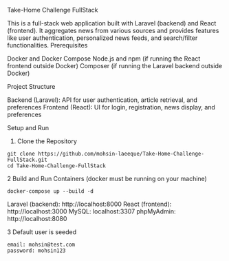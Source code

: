 Take-Home Challenge FullStack

This is a full-stack web application built with Laravel (backend) and React (frontend). It aggregates news from various sources and provides features like user authentication, personalized news feeds, and search/filter functionalities.
Prerequisites

Docker and Docker Compose
Node.js and npm (if running the React frontend outside Docker)
Composer (if running the Laravel backend outside Docker)

Project Structure

Backend (Laravel): API for user authentication, article retrieval, and preferences
Frontend (React): UI for login, registration, news display, and preferences

Setup and Run
1. Clone the Repository

```
git clone https://github.com/mohsin-laeeque/Take-Home-Challenge-FullStack.git
cd Take-Home-Challenge-FullStack
```

2 Build and Run Containers (docker must be running on your machine)

```
docker-compose up --build -d
```

Laravel (backend): http://localhost:8000
React (frontend): http://localhost:3000
MySQL: localhost:3307
phpMyAdmin: http://localhost:8080

3 Default user is seeded 

```
email: mohsin@test.com
password: mohsin123
```